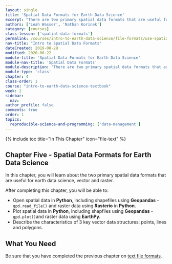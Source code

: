 ```yaml
---
layout: single
title: 'Spatial Data Formats for Earth Data Science'
excerpt: "There are two primary spatial data formats that are useful for earth data science, vector and raster. Learn about these two common spatial data formats for earth data science workflows."
authors: ['Leah Wasser', 'Nathan Korinek']
category: [courses]
class-lesson: ['spatial-data-formats']
permalink: /courses/intro-to-earth-data-science/file-formats/use-spatial-data/
nav-title: "Intro to Spatial Data Formats"
dateCreated: 2019-08-29
modified: 2020-06-22
module-title: 'Spatial Data Formats for Earth Data Science'
module-nav-title: 'Spatial Data Formats'
module-description: 'There are two primary spatial data formats that are useful for earth data science, vector and raster. Learn about these two common spatial data formats for earth data science workflows.'
module-type: 'class'
chapter: 4
class-order: 1
course: "intro-to-earth-data-science-textbook"
week: 2
sidebar:
  nav:
author_profile: false
comments: true
order: 1
topics:
  reproducible-science-and-programming: ['data-management']
---
```


{% include toc title="In This Chapter" icon="file-text" %}

<div class='notice--success' markdown="1">

## <i class="fa fa-ship" aria-hidden="true"></i> Chapter Five - Spatial Data Formats for Earth Data Science

In this chapter, you will learn about the two primary spatial data formats that are useful for earth data science, vector and raster. 

After completing this chapter, you will be able to:

* Open spatial data in **Python**, including shapefiles using **Geopandas** - `gpd.read_file()` and raster data using **Rasterio** in **Python**.
* Plot spatial data in **Python**, including shapfiles using **Geopandas** - `gpd.plot()`and raster data using **EarthPy**.
* Describe the characteristics of 3 key vector data structures: points, lines and polygons.


## <i class="fa fa-check-square-o fa-2" aria-hidden="true"></i> What You Need

Be sure that you have completed the previous chapter on <a href="{{ site.url }}/courses/intro-to-earth-data-science/file-formats/use-text-files/">text file formats</a>.

</div>

